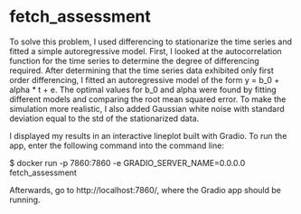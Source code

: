 # fetch_assessment
To solve this problem, I used differencing to stationarize the time series and fitted a simple autoregressive model. First, I looked at the autocorrelation function for the time series to determine the degree of differencing required. After determining that the time series data exhibited only first order differencing, I fitted an autoregressive model of the form y = b_0 + alpha * t + e. The optimal values for b_0 and alpha were found by fitting different models and comparing the root mean squared error. To make the simulation more realistic, I also added Gaussian white noise with standard deviation equal to the std of the stationarized data. 

I displayed my results in an interactive lineplot built with Gradio. To run the app, enter the following command into the command line: 

$ docker run -p 7860:7860 -e GRADIO_SERVER_NAME=0.0.0.0 fetch_assessment

Afterwards, go to http://localhost:7860/, where the Gradio app should be running. 
